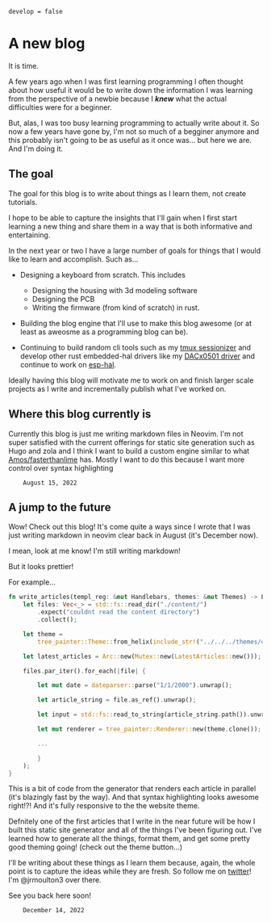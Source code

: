 ```metadata
develop = false
```

# A new blog

It is time.

A few years ago when I was first learning programming I often thought about how useful it would be
to write down the information I was learning from the perspective of a newbie because I _**knew**_
what the actual difficulties were for a beginner.

But, alas, I was too busy learning programming to actually write about it. So now a few years have
gone by, I'm not so much of a begginer anymore and this probably isn't going to be as useful as it
once was... but here we are. And I'm doing it.

## The goal

The goal for this blog is to write about things as I learn them, not create tutorials.

I hope to be able to capture the insights that I'll gain when I first start learning a new thing and
share them in a way that is both informative and entertaining.

In the next year or two I have a large number of goals for things that I would like to learn and
accomplish. Such as...

- Designing a keyboard from scratch. This includes

  - Designing the housing with 3d modeling software
  - Designing the PCB
  - Writing the firmware (from kind of scratch) in rust.

- Building the blog engine that I'll use to make this blog awesome (or at least as aweosme as a
  programming blog can be).

- Continuing to build random cli tools such as my
  [tmux sessionizer](https://github.com/jrmoulton/tmux-sessionizer) and develop other rust
  embedded-hal drivers like my [DACx0501 driver](https://github.com/jrmoulton/dacx0501) and continue
  to work on [esp-hal](https://github.com/esp-rs/esp-hal).

Ideally having this blog will motivate me to work on and finish larger scale projects as I write and
incrementally publish what I've worked on.

## Where this blog currently is

Currently this blog is just me writing markdown files in Neovim. I'm not super satisfied with the
current offerings for static site generation such as Hugo and zola and I think I want to build a
custom engine similar to what [Amos/fasterthanlime](https://fasterthanli.me) has. Mostly I want to
do this because I want more control over syntax highlighting

```date
    August 15, 2022
```

## A jump to the future

Wow! Check out this blog! It's come quite a ways since I wrote that I was just writing markdown in
neovim clear back in August (it's December now).

I mean, look at me know! I'm still writing markdown!

But it looks prettier!

For example...

```rust
fn write_articles(templ_reg: &mut Handlebars, themes: &mut Themes) -> LatestArticles {
    let files: Vec<_> = std::fs::read_dir("./content/")
        .expect("couldnt read the content directory")
        .collect();

    let theme =
        tree_painter::Theme::from_helix(include_str!("../../../themes/onedark_dark.toml")).unwrap();

    let latest_articles = Arc::new(Mutex::new(LatestArticles::new()));

    files.par_iter().for_each(|file| {

        let mut date = dateparser::parse("1/1/2000").unwrap();

        let article_string = file.as_ref().unwrap();

        let input = std::fs::read_to_string(article_string.path()).unwrap();

        let mut renderer = tree_painter::Renderer::new(theme.clone());

        ...

        }
    );
}
```

This is a bit of code from the generator that renders each article in parallel (it's blazingly fast
by the way). And that syntax highlighting looks awesome right!?! And it's fully responsive to the
the website theme.

Defnitely one of the first articles that I write in the near future will be how I built this static
site generator and all of the things I've been figuring out. I've learned how to generate all the
things, format them, and get some pretty good theming going! (check out the theme button...)

I'll be writing about these things as I learn them because, again, the whole point is to capture the
ideas while they are fresh. So follow me on [twitter](https://twitter.com/jrmoulton3)! I'm
@jrmoulton3 over there.

See you back here soon!

```date
    December 14, 2022
```
